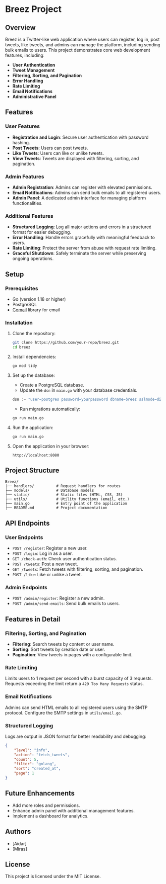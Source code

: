 # Breez Project

## Overview
Breez is a Twitter-like web application where users can register, log in, post tweets, like tweets, and admins can manage the platform, including sending bulk emails to users. This project demonstrates core web development features, including:

- **User Authentication**
- **Tweet Management**
- **Filtering, Sorting, and Pagination**
- **Error Handling**
- **Rate Limiting**
- **Email Notifications**
- **Administrative Panel**

## Features

### User Features
- **Registration and Login**: Secure user authentication with password hashing.
- **Post Tweets**: Users can post tweets.
- **Like Tweets**: Users can like or unlike tweets.
- **View Tweets**: Tweets are displayed with filtering, sorting, and pagination.

### Admin Features
- **Admin Registration**: Admins can register with elevated permissions.
- **Email Notifications**: Admins can send bulk emails to all registered users.
- **Admin Panel**: A dedicated admin interface for managing platform functionalities.

### Additional Features
- **Structured Logging**: Log all major actions and errors in a structured format for easier debugging.
- **Error Handling**: Handle errors gracefully with meaningful feedback to users.
- **Rate Limiting**: Protect the server from abuse with request rate limiting.
- **Graceful Shutdown**: Safely terminate the server while preserving ongoing operations.

## Setup

### Prerequisites
- Go (version 1.18 or higher)
- PostgreSQL
- [Gomail](https://pkg.go.dev/gopkg.in/gomail.v2) library for email

### Installation

1. Clone the repository:
   ```bash
   git clone https://github.com/your-repo/breez.git
   cd breez
   ```

2. Install dependencies:
   ```bash
   go mod tidy
   ```

3. Set up the database:
   - Create a PostgreSQL database.
   - Update the `dsn` in `main.go` with your database credentials.
   ```go
   dsn := "user=postgres password=yourpassword dbname=breez sslmode=disable"
   ```
   - Run migrations automatically:
   ```bash
   go run main.go
   ```

4. Run the application:
   ```bash
   go run main.go
   ```

5. Open the application in your browser:
   ```
   http://localhost:8080
   ```

## Project Structure

```plaintext
Breez/
├── handlers/          # Request handlers for routes
├── models/            # Database models
├── static/            # Static files (HTML, CSS, JS)
├── utils/             # Utility functions (email, etc.)
├── main.go            # Entry point of the application
├── README.md          # Project documentation
```

## API Endpoints

### User Endpoints
- `POST /register`: Register a new user.
- `POST /login`: Log in as a user.
- `GET /check-auth`: Check user authentication status.
- `POST /tweets`: Post a new tweet.
- `GET /tweets`: Fetch tweets with filtering, sorting, and pagination.
- `POST /like`: Like or unlike a tweet.

### Admin Endpoints
- `POST /admin/register`: Register a new admin.
- `POST /admin/send-emails`: Send bulk emails to users.

## Features in Detail

### Filtering, Sorting, and Pagination
- **Filtering**: Search tweets by content or user name.
- **Sorting**: Sort tweets by creation date or user.
- **Pagination**: View tweets in pages with a configurable limit.

### Rate Limiting
Limits users to 1 request per second with a burst capacity of 3 requests. Requests exceeding the limit return a `429 Too Many Requests` status.

### Email Notifications
Admins can send HTML emails to all registered users using the SMTP protocol. Configure the SMTP settings in `utils/email.go`.

### Structured Logging
Logs are output in JSON format for better readability and debugging:
```json
{
    "level": "info",
    "action": "fetch_tweets",
    "count": 5,
    "filter": "golang",
    "sort": "created_at",
    "page": 1
}
```

## Future Enhancements
- Add more roles and permissions.
- Enhance admin panel with additional management features.
- Implement a dashboard for analytics.

## Authors
- [Aidar]
- [Miras]

## License
This project is licensed under the MIT License.
